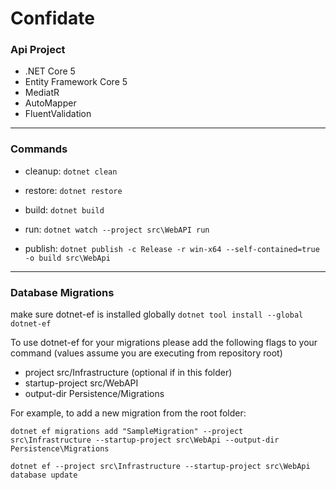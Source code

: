 # Confidate

### Api Project

- .NET Core 5
- Entity Framework Core 5
- MediatR
- AutoMapper
- FluentValidation

---

### Commands

- cleanup:
  `dotnet clean`

- restore:
  `dotnet restore`

- build:
  `dotnet build`

- run:
  `dotnet watch --project src\WebAPI run`

- publish:
  `dotnet publish -c Release -r win-x64 --self-contained=true -o build src\WebApi`

---

### Database Migrations

make sure dotnet-ef is installed globally
`dotnet tool install --global dotnet-ef`

To use dotnet-ef for your migrations please add the following flags to your command (values assume you are executing from repository root)

- project src/Infrastructure (optional if in this folder)
- startup-project src/WebAPI
- output-dir Persistence/Migrations

For example, to add a new migration from the root folder:

`dotnet ef migrations add "SampleMigration" --project src\Infrastructure --startup-project src\WebApi --output-dir Persistence\Migrations`

`dotnet ef --project src\Infrastructure --startup-project src\WebApi database update`
